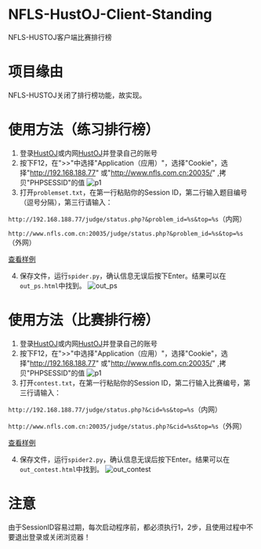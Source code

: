 # NFLS-HustOJ-Client-Standing
NFLS-HUSTOJ客户端比赛排行榜
# 项目缘由
NFLS-HUSTOJ关闭了排行榜功能，故实现。

# 使用方法（练习排行榜）
1. 登录[HustOJ](http://www.nfls.com.cn:20035/)或内网[HustOJ](http://192.168.188.77)并登录自己的账号
2. 按下F12，在">>"中选择"Application（应用）"，选择"Cookie"，选择"http://192.168.188.77" 或"http://www.nfls.com.cn:20035/" ,拷贝"PHPSESSID"的值
![p1](https://user-images.githubusercontent.com/34835642/141992653-afe2a6ec-6589-48a5-b9f3-991415403d38.PNG)
3. 打开`problemset.txt`，在第一行粘贴你的Session ID，第二行输入题目编号（逗号分隔），第三行请输入：

`http://192.168.188.77/judge/status.php?&problem_id=%s&top=%s`（内网）

`http://www.nfls.com.cn:20035/judge/status.php?&problem_id=%s&top=%s`（外网）

[查看样例](https://github.com/XiaoGeNintendo/NFLS-HustOJ-Client-Standing/blob/main/problemset.txt)

4. 保存文件，运行`spider.py`，确认信息无误后按下Enter。结果可以在`out_ps.html`中找到。
![out_ps](https://user-images.githubusercontent.com/34835642/141994272-7e7d1d5d-8c2c-49d7-a18e-7d6c7f47925e.png)

# 使用方法（比赛排行榜）
1. 登录[HustOJ](http://www.nfls.com.cn:20035/)或内网[HustOJ](http://192.168.188.77)并登录自己的账号
2. 按下F12，在">>"中选择"Application（应用）"，选择"Cookie"，选择"http://192.168.188.77" 或"http://www.nfls.com.cn:20035/" ,拷贝"PHPSESSID"的值
![p1](https://user-images.githubusercontent.com/34835642/141992653-afe2a6ec-6589-48a5-b9f3-991415403d38.PNG)
3. 打开`contest.txt`，在第一行粘贴你的Session ID，第二行输入比赛编号，第三行请输入：

`http://192.168.188.77/judge/status.php?&cid=%s&top=%s`（内网）

`http://www.nfls.com.cn:20035/judge/status.php?&cid=%s&top=%s`（外网）

[查看样例](https://github.com/XiaoGeNintendo/NFLS-HustOJ-Client-Standing/blob/main/contest.txt)

4. 保存文件，运行`spider2.py`，确认信息无误后按下Enter。结果可以在`out_contest.html`中找到。
![out_contest](https://user-images.githubusercontent.com/34835642/141994390-73ce36e7-d7d8-49a1-8479-1b30d635effb.png)


# 注意
由于SessionID容易过期，每次启动程序前，都必须执行1，2步，且使用过程中不要退出登录或关闭浏览器！
